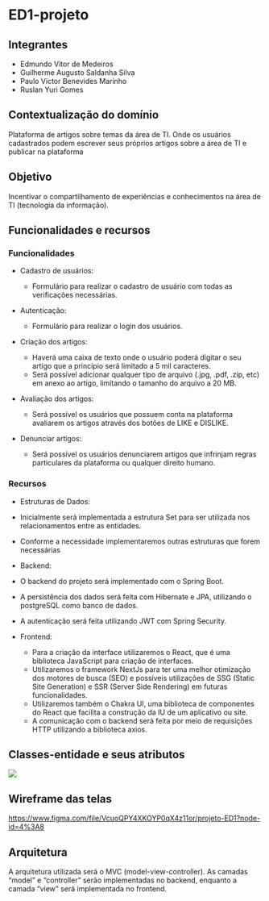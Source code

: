 # ED1-projeto

## Integrantes
- Edmundo Vitor de Medeiros
- Guilherme Augusto Saldanha Silva
- Paulo Victor Benevides Marinho
- Ruslan Yuri Gomes

## Contextualização do domínio
  Plataforma de artigos sobre temas da área de TI. Onde os usuários cadastrados podem escrever seus próprios artigos sobre a área de TI e publicar na plataforma
  
## Objetivo
  Incentivar o compartilhamento de experiências e conhecimentos na área de TI (tecnologia da informação).

## Funcionalidades e recursos
### Funcionalidades
- Cadastro de usuários: 
  - Formulário para realizar o cadastro de usuário com todas as verificações necessárias.

- Autenticação: 
  - Formulário para realizar o login dos usuários.

- Criação dos artigos: 
  - Haverá uma caixa de texto onde o usuário poderá digitar o seu artigo que a princípio será limitado a 5 mil caracteres. 
  - Será possível adicionar qualquer tipo de arquivo (.jpg, .pdf, .zip, etc) em anexo ao artigo, limitando o tamanho do arquivo a 20 MB. 

- Avaliação dos artigos:
  - Será possível os usuários que possuem conta na plataforma avaliarem os artigos através dos botões de LIKE e DISLIKE.

- Denunciar artigos:
  - Será possível os usuários denunciarem artigos que infrinjam regras particulares da plataforma ou qualquer direito humano.

### Recursos
- Estruturas de Dados:
 - Inicialmente será implementada a estrutura Set para ser utilizada nos relacionamentos entre as entidades.
 - Conforme a necessidade implementaremos outras estruturas que forem necessárias

- Backend:
 - O backend do projeto será implementado com o Spring Boot.
 - A persistência dos dados será feita com Hibernate e JPA, utilizando o postgreSQL como banco de dados.
 - A autenticação será feita utilizando JWT com Spring Security.

- Frontend:
  - Para a criação da interface utilizaremos o React, que é uma biblioteca JavaScript para criação de interfaces.
  - Utilizaremos o framework NextJs para ter uma melhor otimização dos motores de busca (SEO) e possíveis utilizações de SSG (Static Site Generation) e SSR (Server Side Rendering) em futuras funcionalidades.
  - Utilizaremos também o Chakra UI, uma biblioteca de componentes do React que facilita a construção da IU de um aplicativo ou site.
  - A comunicação com o backend será feita por meio de requisições HTTP utilizando a biblioteca axios.

## Classes-entidade e seus atributos
![](https://prnt.sc/EE0thZh-s4EH)

## Wireframe das telas
https://www.figma.com/file/VcuoQPY4XKOYP0qX4z11or/projeto-ED1?node-id=4%3A8

## Arquitetura
  A arquitetura utilizada será o MVC (model-view-controller). As camadas “model” e “controller” serão implementadas no backend, enquanto a camada “view” será implementada no frontend.
